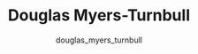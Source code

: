 ---
# this is autogenerated: do not edit
title: Douglas Myers-Turnbull
author: douglas_myers_turnbull
layout: author-bio
jobtitle: Postdoctoral Scholar
bio: bioinformatics
type: member
excerpt: "Douglas was a PhD candidate in the Bioinformatics program. He received a B.S. in Computer Science with a Specialization in Bioinformatics (math minor) from UCSD"
header:
  teaser: /assets/images/people/bio-myers-turnbull.jpg
papers: 
    - title: Simultaneous analysis of neuroactive compounds in zebrafish
      excerpt: <u>Myers-Turnbull D</u>, Taylor JC, Helsell C, McCarroll MN, Ki CS, Tummino TA, Ravikumar S, Kinser R, Gendelev L, Alexander R, Keiser MJ, Kokel D. __bioRxiv__. 2022 Jun 15.
      link: ""

    - title: Zebrafish behavioural profiling identifies GABA and serotonin receptor ligands related to sedation and paradoxical excitation
      excerpt: McCarroll MN, Gendelev L, Kinser R, Taylor J, Bruni G, <u>Myers-Turnbull D</u>, Helsell C, Carbajal A, Rinaldi C, Kang HJ, Gong JH, Sello JK, Tomita S, Peterson RT, Keiser MJ, Kokel D. __Nat Commun__. 2019 Sep 9.
      link: "https://doi.org/10.1038/s41467-019-11936-w"

---